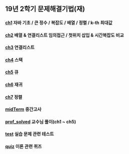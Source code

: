 ## 19년 2학기 문제해결기법(재)

#### [ch1](https://github.com/yks095/SolvingProb/tree/master/src/ch1) 자바 기초 / 큰 정수 / 복잡도 / 배열 / 정렬 / k-th 최대값

#### [ch2](https://github.com/yks095/SolvingProb/tree/master/src/ch2) 배열 & 연결리스트 임의접근 / 첫위치 삽입 & 시간복잡도 비교

#### [ch3](https://github.com/yks095/SolvingProb/tree/master/src/ch3) 연결리스트
 
#### [ch4](https://github.com/yks095/SolvingProb/tree/master/src/ch4) 스택
 
#### [ch5](https://github.com/yks095/SolvingProb/tree/master/src/ch5) 큐

#### [ch6](https://github.com/yks095/SolvingProb/tree/master/src/ch6) 재귀
 
#### [ch7](https://github.com/yks095/SolvingProb/tree/master/src/ch7) 정렬
 
#### [midTerm](https://github.com/yks095/SolvingProb/tree/master/src/midTerm) 중간고사
 
#### [prof_solved](https://github.com/yks095/SolvingProb/tree/master/src/prof_solved) 교수님 풀이(ch1 ~ ch5)

#### [test](https://github.com/yks095/SolvingProb/tree/master/src/test) 실습 문제 관련 테스트

#### [quiz](https://github.com/yks095/SolvingProb/tree/master/src/quiz) 이론 관련 퀴즈